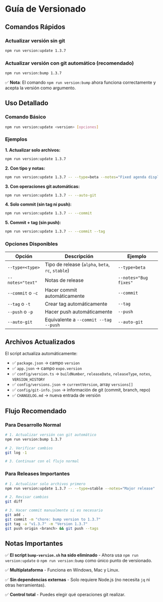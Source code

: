 # Guía de Versionado

## Comandos Rápidos

### Actualizar versión sin git
```bash
npm run version:update 1.3.7
```

### Actualizar versión con git automático (recomendado)
```bash
npm run version:bump 1.3.7
```

✅ **Nota**: El comando `npm run version:bump` ahora funciona correctamente y acepta la versión como argumento.

## Uso Detallado

### Comando Básico
```bash
npm run version:update <version> [opciones]
```

### Ejemplos

**1. Actualizar solo archivos:**
```bash
npm run version:update 1.3.7
```

**2. Con tipo y notas:**
```bash
npm run version:update 1.3.7 -- --type=beta --notes="Fixed agenda display issues"
```

**3. Con operaciones git automáticas:**
```bash
npm run version:update 1.3.7 -- --auto-git
```

**4. Solo commit (sin tag ni push):**
```bash
npm run version:update 1.3.7 -- --commit
```

**5. Commit + tag (sin push):**
```bash
npm run version:update 1.3.7 -- --commit --tag
```

### Opciones Disponibles

| Opción | Descripción | Ejemplo |
|--------|-------------|---------|
| `--type=<type>` | Tipo de release (`alpha`, `beta`, `rc`, `stable`) | `--type=beta` |
| `--notes="text"` | Notas de release | `--notes="Bug fixes"` |
| `--commit` o `-c` | Hacer commit automáticamente | `--commit` |
| `--tag` o `-t` | Crear tag automáticamente | `--tag` |
| `--push` o `-p` | Hacer push automáticamente | `--push` |
| `--auto-git` | Equivalente a `--commit --tag --push` | `--auto-git` |

## Archivos Actualizados

El script actualiza automáticamente:

- ✅ `package.json` → campo `version`
- ✅ `app.json` → campo `expo.version`
- ✅ `config/version.ts` → `buildNumber`, `releaseDate`, `releaseType`, `notes`, `VERSION_HISTORY`
- ✅ `config/versions.json` → `currentVersion`, array `versions[]`
- ✅ `config/git-info.json` → información de git (commit, branch, repo)
- ✅ `CHANGELOG.md` → nueva entrada de versión

## Flujo Recomendado

### Para Desarrollo Normal
```bash
# 1. Actualizar versión con git automático
npm run version:bump 1.3.7

# 2. Verificar cambios
git log -1

# 3. Continuar con el flujo normal
```

### Para Releases Importantes
```bash
# 1. Actualizar solo archivos primero
npm run version:update 1.3.7 -- --type=stable --notes="Major release"

# 2. Revisar cambios
git diff

# 3. Hacer commit manualmente si es necesario
git add .
git commit -m "chore: bump version to 1.3.7"
git tag -a "v1.3.7" -m "Version 1.3.7"
git push origin <branch> && git push --tags
```

## Notas Importantes

✅ **El script `bump-version.sh` ha sido eliminado** - Ahora usa `npm run version:update` o `npm run version:bump` como único punto de versionado.

✅ **Multiplataforma** - Funciona en Windows, Mac y Linux.

✅ **Sin dependencias externas** - Solo requiere Node.js (no necesita `jq` ni otras herramientas).

✅ **Control total** - Puedes elegir qué operaciones git realizar.

